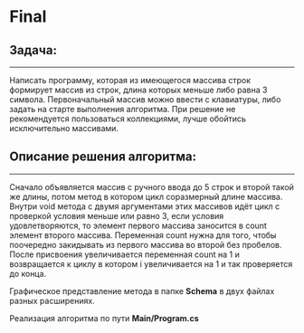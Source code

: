# **Final**

## Задача: 
___
Написать программу, которая из имеющегося массива строк формирует массив из строк, длина которых меньше либо равна 3 символа. Первоначальный массив можно ввести с клавиатуры, либо задать на старте выполнения алгоритма. При решение не рекомендуется пользоваться коллекциями, лучше обойтись исключительно массивами.

## Описание решения алгоритма:
___

Сначало объявляется массив с ручного ввода до 5 строк и второй такой же длины, потом метод в котором цикл соразмерный длине массива. Внутри void метода с двумя аргументами этих массивов идёт цикл с проверкой условия меньше или равно 3, если условия удовлетворяются, то элемент первого массива заносится в count элемент второго массива. Переменная count нужна для того, чтобы поочередно закидывать из первого массива во второй без пробелов. После присвоения увеличивается переменная count на 1 и возвращается к циклу в котором i увеличивается на 1 и так проверяется до конца.

Графическое представление метода в папке **Schema** в двух файлах разных расширениях.

Реализация алгоритма по пути **Main/Program.cs**